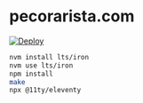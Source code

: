 # pecorarista.com

[![Deploy](https://github.com/pecorarista/website/actions/workflows/deploy.yml/badge.svg)](https://github.com/pecorarista/website/actions/workflows/deploy.yml)

```bash
nvm install lts/iron
nvm use lts/iron
npm install
make
npx @11ty/eleventy
```
